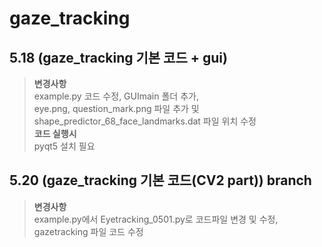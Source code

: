 # gaze_tracking  
**5.18**  (gaze_tracking 기본 코드 + gui)  
--------------------------------
  >**변경사항**  
  >example.py 코드 수정, GUImain 폴더 추가,  
  >eye.png, question_mark.png 파일 추가 및 shape_predictor_68_face_landmarks.dat 파일 위치 수정  
  >**코드 실행시**  
  >pyqt5 설치 필요
  
**5.20**  (gaze_tracking 기본 코드(CV2 part)) branch 
--------------------------------
  >**변경사항**  
  >example.py에서  Eyetracking_0501.py로 코드파일 변경 및 수정,
  >gazetracking 파일 코드 수정


  
